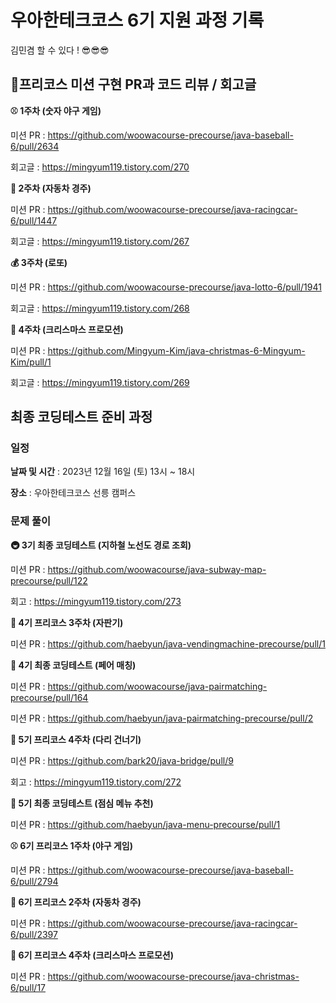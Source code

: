 # 우아한테크코스 6기 지원 과정 기록

김민겸 할 수 있다 ! 😎😎😎

## 📝프리코스 미션 구현 PR과 코드 리뷰 / 회고글

**⚾ 1주차 (숫자 야구 게임)**

미션 PR : https://github.com/woowacourse-precourse/java-baseball-6/pull/2634

회고글 : https://mingyum119.tistory.com/270

**🚗 2주차 (자동차 경주)**

미션 PR  : https://github.com/woowacourse-precourse/java-racingcar-6/pull/1447

회고글 : https://mingyum119.tistory.com/267

**💰 3주차 (로또)**

미션 PR : https://github.com/woowacourse-precourse/java-lotto-6/pull/1941

회고글 : https://mingyum119.tistory.com/268

**🎄 4주차 (크리스마스 프로모션)**

미션 PR : https://github.com/Mingyum-Kim/java-christmas-6-Mingyum-Kim/pull/1

회고글 : https://mingyum119.tistory.com/269

## 최종 코딩테스트 준비 과정 

### 일정
**날짜 및 시간** : 2023년 12월 16일 (토) 13시 ~ 18시

**장소** : 우아한테크코스 선릉 캠퍼스

### 문제 풀이

**🚇 3기 최종 코딩테스트 (지하철 노선도 경로 조회)**

미션 PR : https://github.com/woowacourse/java-subway-map-precourse/pull/122

회고 : https://mingyum119.tistory.com/273

**📮 4기 프리코스 3주차 (자판기)**

미션 PR : https://github.com/haebyun/java-vendingmachine-precourse/pull/1

**👫 4기 최종 코딩테스트 (페어 매칭)**

미션 PR : https://github.com/woowacourse/java-pairmatching-precourse/pull/164

미션 PR : https://github.com/haebyun/java-pairmatching-precourse/pull/2

**🌉 5기 프리코스 4주차 (다리 건너기)**

미션 PR : https://github.com/bark20/java-bridge/pull/9

회고 : https://mingyum119.tistory.com/272

**🍱 5기 최종 코딩테스트 (점심 메뉴 추천)**

미션 PR : https://github.com/haebyun/java-menu-precourse/pull/1

**⚾ 6기 프리코스 1주차 (야구 게임)**

미션 PR : https://github.com/woowacourse-precourse/java-baseball-6/pull/2794 

**🚗 6기 프리코스 2주차 (자동차 경주)**

미션 PR : https://github.com/woowacourse-precourse/java-racingcar-6/pull/2397

**🎄 6기 프리코스 4주차 (크리스마스 프로모션)**

미션 PR : https://github.com/woowacourse-precourse/java-christmas-6/pull/17
